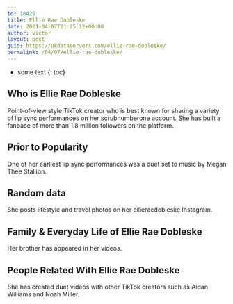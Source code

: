 ```yaml
---
id: 18425
title: Ellie Rae Dobleske
date: 2021-04-07T21:25:12+00:00
author: victor
layout: post
guid: https://ukdataservers.com/ellie-rae-dobleske/
permalink: /04/07/ellie-rae-dobleske/
---
```


* some text
{: toc}


## Who is Ellie Rae Dobleske



Point-of-view style TikTok creator who is best known for sharing a variety of lip sync performances on her scrubnumberone account. She has built a fanbase of more than 1.8 million followers on the platform.

                
                
                
## Prior to Popularity



One of her earliest lip sync performances was a duet set to music by Megan Thee Stallion. 

                
                
                
## Random data



She posts lifestyle and travel photos on her ellieraedobleske Instagram.  

                
                
                
## Family & Everyday Life of Ellie Rae Dobleske



Her brother has appeared in her videos. 

                
                
                
## People Related With Ellie Rae Dobleske



She has created duet videos with other TikTok creators such as Aidan Williams and Noah Miller.

                
              
            
          
          
          